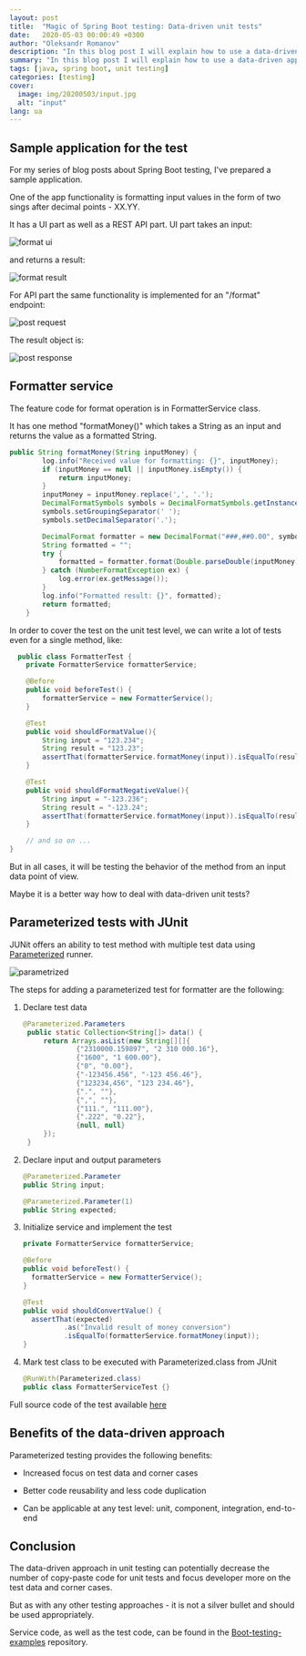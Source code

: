 ```yaml
---
layout: post
title:  "Magic of Spring Boot testing: Data-driven unit tests"
date:   2020-05-03 00:00:49 +0300
author: "Oleksandr Romanov"
description: "In this blog post I will explain how to use a data-driven approach for unit testing"
summary: "In this blog post I will explain how to use a data-driven approach for unit testing"
tags: [java, spring boot, unit testing]
categories: [testing]
cover:
  image: img/20200503/input.jpg
  alt: "input"
lang: ua
---
```


## Sample application for the test

For my series of blog posts about Spring Boot testing, I've prepared a sample application.  

One of the app functionality is formatting input values in the form of two sings after decimal points - XX.YY.  

It has a UI part as well as a REST API part.
UI part takes an input:  

![format ui](/img/20200503/format-ui.png)  

and returns a result:  

![format result](/img/20200503/format-result-ui.png)  

For API part the same functionality is implemented for an "/format" endpoint:  

![post request](/img/20200503/post-request.png)  

The result object is:  

![post response](/img/20200503/post-response.png)

## Formatter service

The feature code for format operation is in FormatterService class.

It has one method "formatMoney()" which takes a String as an input and returns the value as a formatted String.

``` java
public String formatMoney(String inputMoney) {
        log.info("Received value for formatting: {}", inputMoney);
        if (inputMoney == null || inputMoney.isEmpty()) {
            return inputMoney;
        }
        inputMoney = inputMoney.replace(',', '.');
        DecimalFormatSymbols symbols = DecimalFormatSymbols.getInstance();
        symbols.setGroupingSeparator(' ');
        symbols.setDecimalSeparator('.');

        DecimalFormat formatter = new DecimalFormat("###,##0.00", symbols);
        String formatted = "";
        try {
            formatted = formatter.format(Double.parseDouble(inputMoney));
        } catch (NumberFormatException ex) {
            log.error(ex.getMessage());
        }
        log.info("Formatted result: {}", formatted);
        return formatted;
    }
```

In order to cover the test on the unit test level, we can write a lot of tests even for a single method, like:

``` java
  public class FormatterTest {
    private FormatterService formatterService;

    @Before
    public void beforeTest() {
        formatterService = new FormatterService();
    }

    @Test
    public void shouldFormatValue(){
        String input = "123.234";
        String result = "123.23";
        assertThat(formatterService.formatMoney(input)).isEqualTo(result);
    }

    @Test
    public void shouldFormatNegativeValue(){
        String input = "-123.236";
        String result = "-123.24";
        assertThat(formatterService.formatMoney(input)).isEqualTo(result);
    }

    // and so on ...
}
```

But in all cases, it will be testing the behavior of the method from an input data point of view.  

Maybe it is a better way how to deal with data-driven unit tests?

## Parameterized tests with JUnit

JUNit offers an ability to test method with multiple test data using [Parameterized][PARA] runner.  

![parametrized](/img/20200503/parameterized-result.png)  

The steps for adding a parameterized test for formatter are the following:

1. Declare test data
  
   ``` java
   @Parameterized.Parameters
    public static Collection<String[]> data() {
        return Arrays.asList(new String[][]{
                {"2310000.159897", "2 310 000.16"},
                {"1600", "1 600.00"},
                {"0", "0.00"},
                {"-123456.456", "-123 456.46"},
                {"123234,456", "123 234.46"},
                {".", ""},
                {",", ""},
                {"111.", "111.00"},
                {".222", "0.22"},
                {null, null}
        });
    }
    ```
  
2. Declare input and output parameters
  
      ``` java
    @Parameterized.Parameter
    public String input;

    @Parameterized.Parameter(1)
    public String expected;
    ```

3. Initialize service and implement the test

      ``` java
    private FormatterService formatterService;

    @Before
    public void beforeTest() {
        formatterService = new FormatterService();
    }

    @Test
    public void shouldConvertValue() {
        assertThat(expected)
                .as("Invalid result of money conversion")
                .isEqualTo(formatterService.formatMoney(input));
    }
    ```

4. Mark test class to be executed with Parameterized.class from JUnit
  
    ``` java
    @RunWith(Parameterized.class)
    public class FormatterServiceTest {}
    ```  

Full source code of the test available [here][Code]

## Benefits of the data-driven approach

Parameterized testing provides the following benefits:

- Increased focus on test data and corner cases

- Better code reusability and less code duplication

- Can be applicable at any test level: unit, component, integration, end-to-end

## Conclusion

The data-driven approach in unit testing can potentially decrease the number of copy-paste code for unit tests and focus developer more on the test data and corner cases.  

But as with any other testing approaches - it is not a silver bullet and should be used appropriately.  

Service code, as well as the test code, can be found in the [Boot-testing-examples][BTE] repository.  

[BTE]: https://github.com/alexromanov/boot-testing-examples
[PARA]: https://github.com/junit-team/junit4/wiki/Parameterized-tests
[Code]: https://github.com/alexromanov/boot-testing-examples/blob/master/src/test/java/alexromanov/boottestingexamples/service/FormatterServiceTest.java
